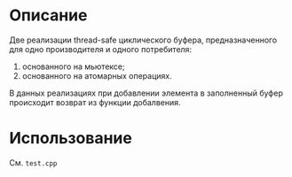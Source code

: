 # Описание

Две реализации thread-safe циклического буфера, предназначенного для одно производителя и одного потребителя:

1) основанного на мьютексе;
2) основанного на атомарных операциях.

В данных реализациях при добавлении элемента в заполненный буфер происходит возврат из функции добалвения.

# Использование

См. `test.cpp`